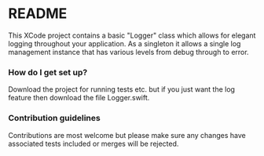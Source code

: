 # README #

This XCode project contains a basic "Logger" class which allows for elegant logging throughout your application. As a singleton it allows a single log management instance that has various levels from debug through to error.

### How do I get set up? ###

Download the project for running tests etc. but if you just want the log feature then download the file Logger.swift.

### Contribution guidelines ###

Contributions are most welcome but please make sure any changes have associated tests included or merges will be rejected.